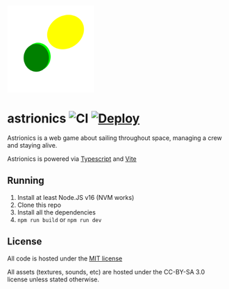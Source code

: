 <img src="./public/textures/logo.svg" width="200">

# astrionics ![CI](https://github.com/JaurenTauri-Studios/astrionics/workflows/Content%20Integration/badge.svg) [![Deploy](https://github.com/Just-a-Unity-Dev/astrionics/actions/workflows/deploy.yml/badge.svg)](https://github.com/Just-a-Unity-Dev/astrionics/actions/workflows/deploy.yml)

Astrionics is a web game about sailing throughout space, managing a crew and staying alive.

Astrionics is powered via [Typescript](https://typescriptlang.org) and [Vite](https://vitejs.dev)

## Running

1. Install at least Node.JS v16 (NVM works)
2. Clone this repo
3. Install all the dependencies
4. `npm run build` or `npm run dev`

## License

All code is hosted under the [MIT license](https://opensource.org/licenses/MIT)

All assets (textures, sounds, etc) are hosted under the CC-BY-SA 3.0 license unless stated otherwise.

